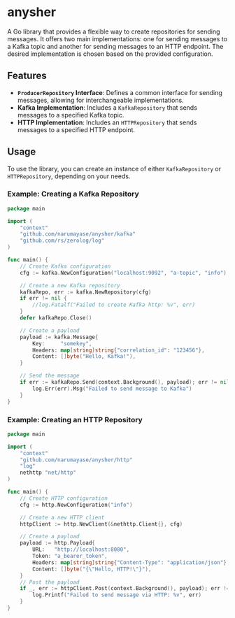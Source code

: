# anysher

A Go library that provides a flexible way to create repositories for sending messages. It offers two main implementations: one for sending messages to a Kafka topic and another for sending messages to an HTTP endpoint. The desired implementation is chosen based on the provided configuration.

## Features

*   **`ProducerRepository` Interface**: Defines a common interface for sending messages, allowing for interchangeable implementations.
*   **Kafka Implementation**: Includes a `KafkaRepository` that sends messages to a specified Kafka topic.
*   **HTTP Implementation**: Includes an `HTTPRepository` that sends messages to a specified HTTP endpoint.

## Usage

To use the library, you can create an instance of either `KafkaRepository` or `HTTPRepository`, depending on your needs.

### Example: Creating a Kafka Repository

```go
package main

import (
	"context"
	"github.com/narumayase/anysher/kafka"
	"github.com/rs/zerolog/log"
)

func main() {
	// Create Kafka configuration
	cfg := kafka.NewConfiguration("localhost:9092", "a-topic", "info")

	// Create a new Kafka repository
	kafkaRepo, err := kafka.NewRepository(cfg)
	if err != nil {
		//log.Fatalf("Failed to create Kafka http: %v", err)
	}
	defer kafkaRepo.Close()

	// Create a payload
	payload := kafka.Message{
		Key:     "somekey",
		Headers: map[string]string{"correlation_id": "123456"},
		Content: []byte("Hello, Kafka!"),
	}

	// Send the message
	if err := kafkaRepo.Send(context.Background(), payload); err != nil {
		log.Err(err).Msg("Failed to send message to Kafka")
	}
}
```

### Example: Creating an HTTP Repository

```go
package main

import (
	"context"
	"github.com/narumayase/anysher/http"
	"log"
	nethttp "net/http"
)

func main() {
	// Create HTTP configuration
	cfg := http.NewConfiguration("info")

	// Create a new HTTP client
	httpClient := http.NewClient(&nethttp.Client{}, cfg)

	// Create a payload
	payload := http.Payload{
		URL:   "http://localhost:8080",
		Token: "a_bearer_token",
		Headers: map[string]string{"Content-Type": "application/json"},
		Content: []byte("{\"Hello, HTTP!\"}"),
	}
	// Post the payload
	if _, err := httpClient.Post(context.Background(), payload); err != nil {
		log.Printf("Failed to send message via HTTP: %v", err)
	}
}
```